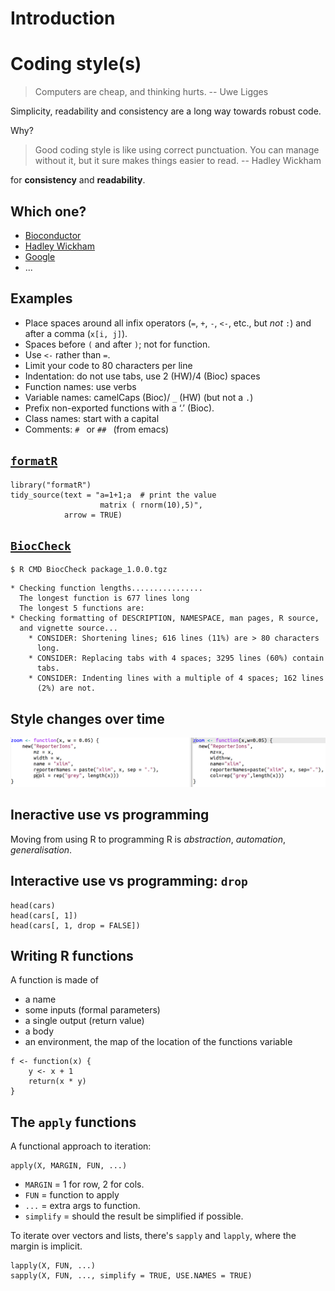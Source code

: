 # Introduction

# Coding style(s)

> Computers are cheap, and thinking hurts. -- Uwe Ligges

Simplicity, readability and consistency are a long way towards
robust code.

Why?

> Good coding style is like using correct punctuation. You can manage
> without it, but it sure makes things easier to read.
-- Hadley Wickham

for **consistency** and **readability**.

## Which one?

- [Bioconductor](http://master.bioconductor.org/developers/how-to/coding-style/)
- [Hadley Wickham](http://r-pkgs.had.co.nz/style.html)
- [Google](http://google.github.io/styleguide/Rguide.xml)
- ...


## Examples

- Place spaces around all infix operators (`=`, `+`, `-`, `<-`, etc., but *not* `:`)
  and after a comma (`x[i, j]`).
- Spaces before `(` and after `)`; not for function.
- Use `<-` rather than `=`.
- Limit your code to 80 characters per line
- Indentation: do not use tabs, use 2 (HW)/4 (Bioc) spaces
- Function names: use verbs
- Variable names: camelCaps (Bioc)/ `_` (HW) (but not a `.`)
- Prefix non-exported functions with a ‘.’ (Bioc).
- Class names: start with a capital
- Comments: `# ` or `## ` (from emacs)

## [`formatR`](https://cran.rstudio.com/web/packages/formatR/index.html)

```{r, eval=TRUE}
library("formatR")
tidy_source(text = "a=1+1;a  # print the value
                    matrix ( rnorm(10),5)",
            arrow = TRUE)
```

## [`BiocCheck`](http://bioconductor.org/packages/devel/bioc/html/BiocCheck.html)

```
$ R CMD BiocCheck package_1.0.0.tgz
```

```
* Checking function lengths................
  The longest function is 677 lines long
  The longest 5 functions are:
* Checking formatting of DESCRIPTION, NAMESPACE, man pages, R source,
  and vignette source...
    * CONSIDER: Shortening lines; 616 lines (11%) are > 80 characters
      long.
    * CONSIDER: Replacing tabs with 4 spaces; 3295 lines (60%) contain
      tabs.
    * CONSIDER: Indenting lines with a multiple of 4 spaces; 162 lines
      (2%) are not.
```

## Style changes over time

![Style changes over time](./robust/figs/style.png)


## Ineractive use vs programming

Moving from using R to programming R is *abstraction*, *automation*,
*generalisation*.

## Interactive use vs programming: `drop`

```{r, eval=FALSE}
head(cars)
head(cars[, 1])
head(cars[, 1, drop = FALSE])
```


## Writing R functions

A function is made of
- a name
- some inputs (formal parameters)
- a single output (return value)
- a body
- an environment, the map of the location of the functions variable

```{r, eval=FALSE}
f <- function(x) {
    y <- x + 1
    return(x * y)
}
```

## The `apply` functions

A functional approach to iteration:

```
apply(X, MARGIN, FUN, ...)
```

- `MARGIN` = 1 for row, 2 for cols.
- `FUN` = function to apply
- `...` = extra args to function.
- `simplify` =  should the result be simplified if possible.

To iterate over vectors and lists, there's `sapply` and `lapply`,
where the margin is implicit.

```
lapply(X, FUN, ...) 
sapply(X, FUN, ..., simplify = TRUE, USE.NAMES = TRUE) 
```
